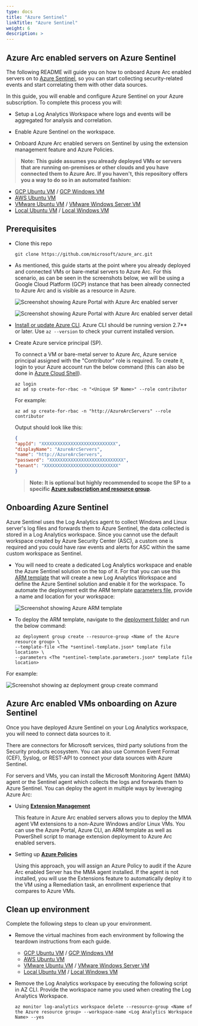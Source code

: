 ```yaml
---
type: docs
title: "Azure Sentinel"
linkTitle: "Azure Sentinel"
weight: 6
description: >
---
```


## Azure Arc enabled servers on Azure Sentinel

The following README will guide you on how to onboard Azure Arc enabled servers on to [Azure Sentinel](https://docs.microsoft.com/es-es/azure/sentinel/), so you can start collecting security-related events and start correlating them with other data sources.

In this guide, you will enable and configure Azure Sentinel on your Azure subscription. To complete this process you will:

* Setup a Log Analytics Workspace where logs and events will be aggregated for analysis and correlation.

* Enable Azure Sentinel on the workspace.

* Onboard Azure Arc enabled servers on Sentinel by using the extension management feature and Azure Policies.

> **Note: This guide assumes you already deployed VMs or servers that are running on-premises or other clouds and you have connected them to Azure Arc. If you haven't, this repository offers you a way to do so in an automated fashion:**

* [GCP Ubuntu VM](../../gcp/gcp_terraform_ubuntu/) / [GCP Windows VM](../../gcp/gcp_terraform_windows)
* [AWS Ubuntu VM](../../aws/aws_terraform_ubuntu/)
* [VMware Ubuntu VM](../../vmware/vmware_terraform_ubuntu/) / [VMware Windows Server VM](../../vmware/vmware_terraform_winsrv)
* [Local Ubuntu VM](../../vagrant/local_vagrant_ubuntu/) / [Local Windows VM](../../vagrant/local_vagrant_windows)

## Prerequisites

* Clone this repo

    ```console
    git clone https://github.com/microsoft/azure_arc.git
    ```

* As mentioned, this guide starts at the point where you already deployed and connected VMs or bare-metal servers to Azure Arc. For this scenario, as can be seen in the screenshots below, we will be using a Google Cloud Platform (GCP) instance that has been already connected to Azure Arc and is visible as a resource in Azure.

    ![Screenshot showing Azure Portal with Azure Arc enabled server](./01.png)

    ![Screenshot showing Azure Portal with Azure Arc enabled server detail](./02.png)

* [Install or update Azure CLI](https://docs.microsoft.com/en-us/cli/azure/install-azure-cli?view=azure-cli-latest). Azure CLI should be running version 2.7** or later. Use ```az --version``` to check your current installed version.

* Create Azure service principal (SP).

    To connect a VM or bare-metal server to Azure Arc, Azure service principal assigned with the "Contributor" role is required. To create it, login to your Azure account run the below command (this can also be done in [Azure Cloud Shell](https://shell.azure.com/)).

    ```console
    az login
    az ad sp create-for-rbac -n "<Unique SP Name>" --role contributor
    ```

    For example:

    ```console
    az ad sp create-for-rbac -n "http://AzureArcServers" --role contributor
    ```

    Output should look like this:

    ```json
    {
    "appId": "XXXXXXXXXXXXXXXXXXXXXXXXXXXX",
    "displayName": "AzureArcServers",
    "name": "http://AzureArcServers",
    "password": "XXXXXXXXXXXXXXXXXXXXXXXXXXXX",
    "tenant": "XXXXXXXXXXXXXXXXXXXXXXXXXXXX"
    }
    ```

  > **Note: It is optional but highly recommended to scope the SP to a specific [Azure subscription and resource group](https://docs.microsoft.com/en-us/cli/azure/ad/sp?view=azure-cli-latest).**

## Onboarding Azure Sentinel

Azure Sentinel uses the Log Analytics agent to collect Windows and Linux server's log files and forwards them to Azure Sentinel, the data collected is stored in a Log Analytics workspace. Since you cannot use the default workspace created by Azure Security Center (ASC), a custom one is required and you could have raw events and alerts for ASC within the same custom workspace as Sentinel.

* You will need to create a dedicated Log Analytics workspace and enable the Azure Sentinel solution on the top of it. For that you can use this [ARM template](https://github.com/microsoft/azure_arc/blob/main/azure_arc_servers_jumpstart/azuresentinel/arm/sentinel-template.json) that will create a new Log Analytics Workspace and define the Azure Sentinel solution and enable it for the workspace. To automate the deployment edit the ARM template [parameters file](https://github.com/microsoft/azure_arc/blob/main/azure_arc_servers_jumpstart/azuresentinel/arm/sentinel-template.parameters.json), provide a name and location for your workspace:

    ![Screenshot showing Azure ARM template](./03.png)

* To deploy the ARM template, navigate to the [deployment folder](https://github.com/microsoft/azure_arc/tree/main/azure_arc_servers_jumpstart/azuresentinel/arm) and run the below command:

  ```console
  az deployment group create --resource-group <Name of the Azure resource group> \
  --template-file <The *sentinel-template.json* template file location> \
  --parameters <The *sentinel-template.parameters.json* template file location>
  ```

For example:

   ![Screenshot showing az deployment group create command](./04.png)

## Azure Arc enabled VMs onboarding on Azure Sentinel

Once you have deployed Azure Sentinel on your Log Analytics workspace, you will need to connect data sources to it.

There are connectors for Microsoft services, third party solutions from the Security products ecosystem. You can also use Common Event Format (CEF), Syslog, or REST-API to connect your data sources with Azure Sentinel.

For servers and VMs, you can install the Microsoft Monitoring Agent (MMA) agent or the Sentinel agent which collects the logs and forwards them to Azure Sentinel. You can deploy the agent in multiple ways by leveraging Azure Arc:

* Using **[Extension Management](../arc_vm_extension_mma_arm)**

    This feature in Azure Arc enabled servers allows you to deploy the MMA agent VM extensions to a non-Azure Windows and/or Linux VMs. You can use the Azure Portal, Azure CLI, an ARM template as well as PowerShell script to manage extension deployment to Azure Arc enabled servers.

* Setting up **[Azure Policies](../arc_policies_mma)**

    Using this approach, you will assign an Azure Policy to audit if the Azure Arc enabled Server has the MMA agent installed. If the agent is not installed, you will use the Extensions feature to automatically deploy it to the VM using a Remediation task, an enrollment experience that compares to Azure VMs.

## Clean up environment

Complete the following steps to clean up your environment.

* Remove the virtual machines from each environment by following the teardown instructions from each guide.

  * [GCP Ubuntu VM](../../gcp/gcp_terraform_ubuntu/) / [GCP Windows VM](../../gcp/gcp_terraform_windows)
  * [AWS Ubuntu VM](../../aws/aws_terraform_ubuntu/)
  * [VMware Ubuntu VM](../../vmware/vmware_terraform_ubuntu/) / [VMware Windows Server VM](../../vmware/vmware_terraform_winsrv)
  * [Local Ubuntu VM](../../vagrant/local_vagrant_ubuntu/) / [Local Windows VM](../../vagrant/local_vagrant_windows)

* Remove the Log Analytics workspace by executing the following script in AZ CLI. Provide the workspace name you used when creating the Log Analytics Workspace.

    ```console
    az monitor log-analytics workspace delete --resource-group <Name of the Azure resource group> --workspace-name <Log Analytics Workspace Name> --yes
    ```
